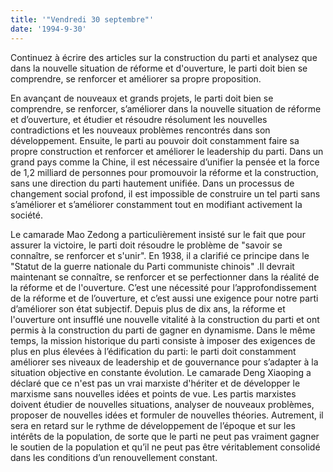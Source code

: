 ```yaml
---
title: '"Vendredi 30 septembre"'
date: '1994-9-30'
---
```


Continuez à écrire des articles sur la construction du parti et analysez que dans la nouvelle situation de réforme et d'ouverture, le parti doit bien se comprendre, se renforcer et améliorer sa propre proposition.

En avançant de nouveaux et grands projets, le parti doit bien se comprendre, se renforcer, s’améliorer dans la nouvelle situation de réforme et d’ouverture, et étudier et résoudre résolument les nouvelles contradictions et les nouveaux problèmes rencontrés dans son développement. Ensuite, le parti au pouvoir doit constamment faire sa propre construction et renforcer et améliorer le leadership du parti. Dans un grand pays comme la Chine, il est nécessaire d’unifier la pensée et la force de 1,2 milliard de personnes pour promouvoir la réforme et la construction, sans une direction du parti hautement unifiée. Dans un processus de changement social profond, il est impossible de construire un tel parti sans s’améliorer et s’améliorer constamment tout en modifiant activement la société.

Le camarade Mao Zedong a particulièrement insisté sur le fait que pour assurer la victoire, le parti doit résoudre le problème de "savoir se connaître, se renforcer et s'unir". En 1938, il a clarifié ce principe dans le "Statut de la guerre nationale du Parti communiste chinois" .Il devrait maintenant se connaître, se renforcer et se perfectionner dans la réalité de la réforme et de l'ouverture. C’est une nécessité pour l’approfondissement de la réforme et de l’ouverture, et c’est aussi une exigence pour notre parti d’améliorer son état subjectif. Depuis plus de dix ans, la réforme et l'ouverture ont insufflé une nouvelle vitalité à la construction du parti et ont permis à la construction du parti de gagner en dynamisme. Dans le même temps, la mission historique du parti consiste à imposer des exigences de plus en plus élevées à l’édification du parti: le parti doit constamment améliorer ses niveaux de leadership et de gouvernance pour s’adapter à la situation objective en constante évolution. Le camarade Deng Xiaoping a déclaré que ce n'est pas un vrai marxiste d'hériter et de développer le marxisme sans nouvelles idées et points de vue. Les partis marxistes doivent étudier de nouvelles situations, analyser de nouveaux problèmes, proposer de nouvelles idées et formuler de nouvelles théories. Autrement, il sera en retard sur le rythme de développement de l’époque et sur les intérêts de la population, de sorte que le parti ne peut pas vraiment gagner le soutien de la population et qu’il ne peut pas être véritablement consolidé dans les conditions d’un renouvellement constant.
